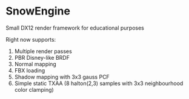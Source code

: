 # SnowEngine

Small DX12 render framework for educational purposes

Right now supports:
1) Multiple render passes
2) PBR Disney-like BRDF
3) Normal mapping
4) FBX loading
5) Shadow mapping with 3x3 gauss PCF
6) Simple static TXAA (8 halton(2,3) samples with 3x3 neighbourhood color clamping)
